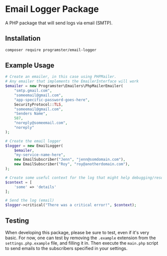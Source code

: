 # Email Logger Package
A PHP package that will send logs via email (SMTP).


## Installation

```bash
composer require programster/email-logger
```

## Example Usage
```php
# Create an emailer, in this case using PHPMailer.
# Any emailer that implements the EmailerInterface will work
$emailer = new Programster\Emailers\PhpMailerEmailer(
    "smtp.gmail.com",
    "someemail@gmail.com",
    "app-specific-password-goes-here",
    SecurityProtocol::TLS,
    "someemail@gmail.com",
    "Senders Name",
    587,
    "noreply@someemail.com",
    "noreply"
);

# Create the email logger
$logger = new EmailLogger(
    $emailer,
    "my-service-name-here",
    new EmailSubscriber("Jenn", "jenn@somdomain.com"),
    new EmailSubscriber("Roy", "roy@anotherdomain.com"),
);

# Create some useful context for the log that might help debugging/resolving what went wrong...
$context = [
    'some' => 'details'
];

# Send the log (email)
$logger->critical("There was a critical error!", $context);
```


## Testing
When developing this package, please be sure to test, even if it's very basic. For now, one can
test by removing the `.example` extension from the `settings.php.example` file, and filling it in.
Then execute the `main.php` script to send emails to the subscribers specified in your settings.
